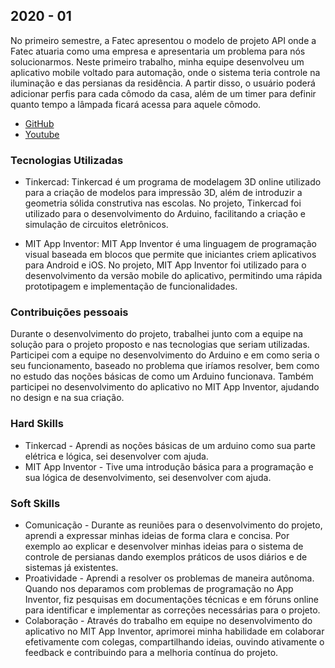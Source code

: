 ## 2020 - 01
No primeiro semestre, a Fatec apresentou o modelo de projeto API onde a Fatec atuaria como uma empresa e apresentaria um problema para nós solucionarmos. Neste primeiro trabalho, minha equipe desenvolveu um aplicativo mobile voltado para automação, onde o sistema teria controle na iluminação e das persianas da residência. A partir disso, o usuário poderá adicionar perfis para cada cômodo da casa, além de um timer para definir quanto tempo a lâmpada ficará acessa para aquele cômodo.

- [GitHub](https://github.com/eusoutheu/homesolutions)
- [Youtube](https://youtu.be/9zbqYkU-me4) 

### Tecnologias Utilizadas

- Tinkercad: Tinkercad é um programa de modelagem 3D online utilizado para a criação de modelos para impressão 3D, além de introduzir a geometria sólida construtiva nas escolas. No projeto, Tinkercad foi utilizado para o desenvolvimento do Arduino, facilitando a criação e simulação de circuitos eletrônicos.

- MIT App Inventor: MIT App Inventor é uma linguagem de programação visual baseada em blocos que permite que iniciantes criem aplicativos para Android e iOS. No projeto, MIT App Inventor foi utilizado para o desenvolvimento da versão mobile do aplicativo, permitindo uma rápida prototipagem e implementação de funcionalidades.

### Contribuições pessoais 

Durante o desenvolvimento do projeto, trabalhei junto com a equipe na solução para o projeto proposto e nas tecnologias que seriam utilizadas. Participei com a equipe no desenvolvimento do Arduino e em como seria o seu funcionamento, baseado no problema que iríamos resolver, bem como no estudo das noções básicas de como um Arduino funcionava. Também participei no desenvolvimento do aplicativo no MIT App Inventor, ajudando no design e na sua criação.

### Hard Skills 

- Tinkercad - Aprendi as noções básicas de um arduino como sua parte elétrica e lógica, sei desenvolver com ajuda. 
- MIT App Inventor - Tive uma introdução básica para a programação e sua lógica de desenvolvimento, sei desenvolver com ajuda. 

### Soft Skills 

- Comunicação - Durante as reuniões para o desenvolvimento do projeto, aprendi a expressar minhas ideias de forma clara e concisa. Por exemplo ao explicar e desenvolver minhas ideias para o sistema de controle de persianas dando exemplos práticos de usos diários e de sistemas já existentes. 
- Proatividade - Aprendi a resolver os problemas de maneira autônoma. Quando nos deparamos com problemas de programação no App Inventor, fiz pesquisas em documentações técnicas e em fóruns online para identificar e implementar as correções necessárias para o projeto.
- Colaboração - Através do trabalho em equipe no desenvolvimento do aplicativo no MIT App Inventor, aprimorei minha habilidade em colaborar efetivamente com colegas, compartilhando ideias, ouvindo ativamente o feedback e contribuindo para a melhoria contínua do projeto. 
